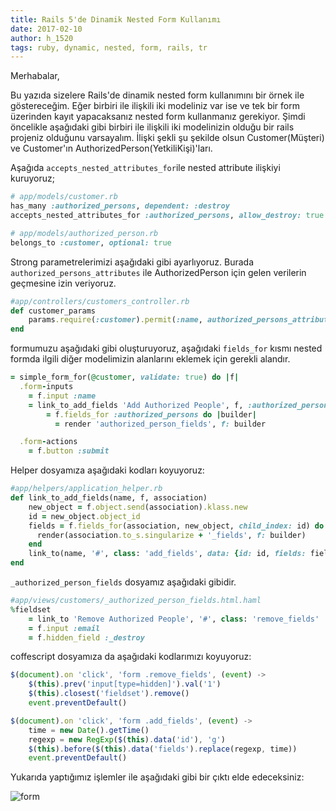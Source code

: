 ```yaml
---
title: Rails 5'de Dinamik Nested Form Kullanımı
date: 2017-02-10
author: h_1520
tags: ruby, dynamic, nested, form, rails, tr
---
```


Merhabalar,

Bu yazıda sizelere Rails'de dinamik nested form kullanımını bir örnek ile göstereceğim. Eğer birbiri ile ilişkili iki 
modeliniz var ise ve tek bir form üzerinden kayıt yapacaksanız nested form kullanmanız gerekiyor.
Şimdi öncelikle aşağıdaki gibi birbiri ile ilişkili iki modelinizin olduğu bir rails projeniz olduğunu varsayalım. 
İlişki şekli şu şekilde olsun Customer(Müşteri) ve Customer'ın AuthorizedPerson(YetkiliKişi)'ları.

Aşağıda `accepts_nested_attributes_for`ile nested attribute ilişkiyi kuruyoruz;

```ruby
# app/models/customer.rb
has_many :authorized_persons, dependent: :destroy
accepts_nested_attributes_for :authorized_persons, allow_destroy: true

# app/models/authorized_person.rb
belongs_to :customer, optional: true
```

Strong parametrelerimizi aşağıdaki gibi ayarlıyoruz. Burada `authorized_persons_attributes` ile AuthorizedPerson için gelen verilerin geçmesine izin veriyoruz.

```ruby
#app/controllers/customers_controller.rb
def customer_params
    params.require(:customer).permit(:name, authorized_persons_attributes: [:id, :email, :_destroy])
end
```

formumuzu aşağıdaki gibi oluşturuyoruz, aşağıdaki `fields_for` kısmı nested formda ilgili diğer modelimizin alanlarını eklemek için gerekli alandır. 

```ruby
= simple_form_for(@customer, validate: true) do |f|
  .form-inputs
    = f.input :name
    = link_to_add_fields 'Add Authorized People', f, :authorized_persons
        = f.fields_for :authorized_persons do |builder|
          = render 'authorized_person_fields', f: builder

  .form-actions
    = f.button :submit
```

Helper dosyamıza aşağıdaki kodları koyuyoruz:

```ruby
#app/helpers/application_helper.rb
def link_to_add_fields(name, f, association)
    new_object = f.object.send(association).klass.new
    id = new_object.object_id
    fields = f.fields_for(association, new_object, child_index: id) do |builder|
      render(association.to_s.singularize + '_fields', f: builder)
    end
    link_to(name, '#', class: 'add_fields', data: {id: id, fields: fields.gsub('\n', '')})
end
```

`_authorized_person_fields` dosyamız aşağıdaki gibidir.

```ruby
#app/views/customers/_authorized_person_fields.html.haml
%fieldset
    = link_to 'Remove Authorized People', '#', class: 'remove_fields'
    = f.input :email
    = f.hidden_field :_destroy
```

coffescript dosyamıza da aşağıdaki kodlarımızı koyuyoruz:

```javascript
$(document).on 'click', 'form .remove_fields', (event) ->
    $(this).prev('input[type=hidden]').val('1')
    $(this).closest('fieldset').remove()
    event.preventDefault()

$(document).on 'click', 'form .add_fields', (event) ->
    time = new Date().getTime()
    regexp = new RegExp($(this).data('id'), 'g')
    $(this).before($(this).data('fields').replace(regexp, time))
    event.preventDefault()
```

Yukarıda yaptığımız işlemler ile aşağıdaki gibi bir çıktı elde edeceksiniz:

![form](articles/2017-02-10-rails-dynamic-nested-form.png)